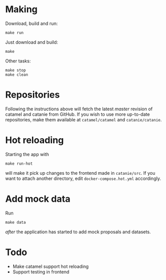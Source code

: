 # Making

Download, build and run:

    make run

Just download and build:

    make

Other tasks:

    make stop
    make clean

# Repositories

Following the instructions above will fetch the latest *master* revision of catamel and catanie from GitHub. If you wish to use more up-to-date repositories, make them available at `catamel/catamel` and `catanie/catanie`.

# Hot reloading

Starting the app with

    make run-hot

will make it pick up changes to the frontend made in `catanie/src`. If you want to attach another directory, edit `docker-compose.hot.yml` accordingly.

# Add mock data

Run

    make data

*after* the application has started to add mock proposals and datasets.

# Todo

- Make catamel support hot reloading
- Support testing in frontend
